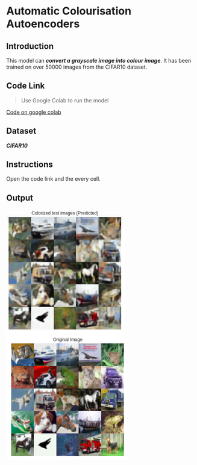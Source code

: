 # Automatic Colourisation Autoencoders

## Introduction
This model can ***convert a grayscale image into colour image***. It has been trained on over 50000 images from the CIFAR10 dataset.

## Code Link

> Use Google Colab to run the model

[Code on google colab](https://colab.research.google.com/drive/1K76QtR0m7U_5Er5Vdh7Z4E8MMdt95-y7)

## Dataset

***CIFAR10***

## Instructions
Open the code link and the every cell.


## Output

<img src="readme_resources/col_img_pred.png">

<img src="readme_resources/original_img.png">
